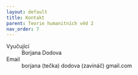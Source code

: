 ```yaml
---
layout: default
title: Kontakt
parent: Teorie humanitních věd 2
nav_order: 7
---
```

<dl>
<dt>Vyučující</dt><dd>Borjana Dodova</dd>
<dt>Email</dt><dd>borjana (tečka) dodova (zavináč) gmail.com</dd>
</dl>
